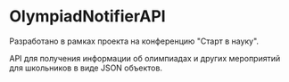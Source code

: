 # OlympiadNotifierAPI
Разработано в рамках проекта на конференцию "Старт в науку".

API для получения информации об олимпиадах и других мероприятий для школьников в виде JSON объектов.
